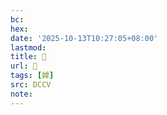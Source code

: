 ```yaml
---
bc:
hex:
date: '2025-10-13T10:27:05+08:00'
lastmod:
title: 􃫪
url: 􃫪
tags: [嫭]
src: DCCV
note:
---
```

